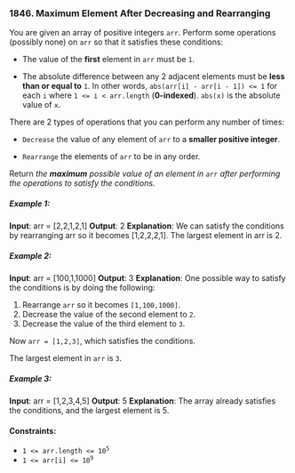 ### 1846. Maximum Element After Decreasing and Rearranging

You are given an array of positive integers `arr`. Perform some operations (possibly none) on `arr` so that it satisfies these conditions:

-   The value of the **first** element in `arr` must be `1`.

-   The absolute difference between any 2 adjacent elements must be **less than or equal to** `1`. In other words, `abs(arr[i] - arr[i - 1]) <= 1` for each `i` where `1 <= i < arr.length` (**0-indexed**). `abs(x)` is the absolute value of `x`.

There are 2 types of operations that you can perform any number of times:

-   `Decrease` the value of any element of `arr` to a **smaller positive integer**.

-   `Rearrange` the elements of `arr` to be in any order.

Return _the **maximum** possible value of an element in `arr` after performing the operations to satisfy the conditions_.

##### Example 1:

**Input**: arr = [2,2,1,2,1]
**Output**: 2
**Explanation**:
We can satisfy the conditions by rearranging arr so it becomes [1,2,2,2,1].
The largest element in arr is 2.

##### Example 2:

**Input**: arr = [100,1,1000]
**Output**: 3
**Explanation**:
One possible way to satisfy the conditions is by doing the following:

1. Rearrange `arr` so it becomes `[1,100,1000]`.
2. Decrease the value of the second element to `2`.
3. Decrease the value of the third element to `3`.

Now `arr = [1,2,3]`, which satisfies the conditions.

The largest element in `arr` is `3`.

##### Example 3:

**Input**: arr = [1,2,3,4,5]
**Output**: 5
**Explanation**: The array already satisfies the conditions, and the largest element is 5.

#### Constraints:

-   <code>1 <= arr.length <= 10<sup>5</sup></code>
-   <code>1 <= arr[i] <= 10<sup>9</sup></code>

